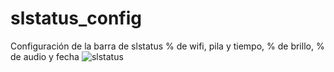 # slstatus_config
Configuración de la barra de slstatus % de wifi, pila y tiempo, % de brillo, % de audio y fecha
![slstatus](https://user-images.githubusercontent.com/86206596/211341214-645361df-24f9-442e-a2c5-a529f5847c10.png)
